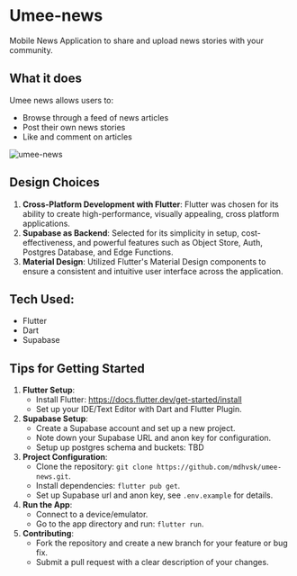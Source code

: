 # Umee-news
Mobile News Application to share and upload news stories with your community. 

## What it does
Umee news allows users to:
* Browse through a feed of news articles
* Post their own news stories
* Like and comment on articles

![umee-news](https://github.com/user-attachments/assets/9f44ccb8-bcae-4fa3-aa8a-849ad8555c9b)

## Design Choices 

1. **Cross-Platform Development with Flutter**: Flutter was chosen for its ability to create high-performance, visually appealing, cross platform applications.
2. **Supabase as Backend**: Selected for its simplicity in setup, cost-effectiveness, and powerful features such as Object Store, Auth, Postgres Database, and Edge Functions.
3. **Material Design**: Utilized Flutter's Material Design components to ensure a consistent and intuitive user interface across the application.

## Tech Used: 
* Flutter
* Dart
* Supabase

## Tips for Getting Started 
1. **Flutter Setup**:
    * Install Flutter: https://docs.flutter.dev/get-started/install
    * Set up your IDE/Text Editor with Dart and Flutter Plugin.
2. **Supabase Setup**:
    * Create a Supabase account and set up a new project.
    * Note down your Supabase URL and anon key for configuration.
    * Setup up postgres schema and buckets: TBD
3. **Project Configuration**: 
    * Clone the repository: `git clone https://github.com/mdhvsk/umee-news.git`.
    * Install dependencies: `flutter pub get`.
    * Set up Supabase url and anon key, see `.env.example` for details.
4. **Run the App**:
    * Connect to a device/emulator.
    * Go to the app directory and run: `flutter run`.
5. **Contributing**: 
    * Fork the repository and create a new branch for your feature or bug fix.
    * Submit a pull request with a clear description of your changes.

